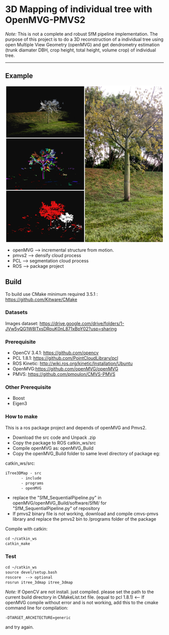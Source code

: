 # 3D Mapping of individual tree with OpenMVG-PMVS2

*Note:* This is not a complete and robust SfM pipeline implementation. The purpose of this project is to do a 3D reconstruction of a  individual tree using open Multiple View Geometry (openMVG) and get dendrometry estimation (trunk diamater DBH, crop height, total height, volume crop) of individual tree. 

----------------------
## Example

<img src="./example/tree.jpg" align="center" height="500" width="640"><br>

* openMVG --> incremental structure from motion.
* pmvs2 --> densify cloud process
* PCL --> segmentation cloud process
* ROS --> package project

## Build 

To build use CMake minimum required 3.5.1 : https://github.com/Kitware/CMake

### Datasets

Images dataset: https://drive.google.com/drive/folders/1-JVw5yQG1W8lTxsDRouK0nL871xBpY02?usp=sharing

### Prerequisite

- OpenCV 3.4.1: https://github.com/opencv
- PCL 1.8.1: https://github.com/PointCloudLibrary/pcl
- ROS Kinetic: http://wiki.ros.org/kinetic/Installation/Ubuntu
- OpenMVG:https://github.com/openMVG/openMVG
- PMVS: https://github.com/pmoulon/CMVS-PMVS

### Other Prerequisite

- Boost
- Eigen3

### How to make

This is a ros package project and depends of openMVG and Pmvs2.
* Download the src code and Unpack .zip
* Copy the package to ROS catkin_ws/src
* Compile openMVG as: openMVG_Build
* Copy the openMVG_Build folder to same level directory of package eg:

catkin_ws/src:
  	
	iTree3DMap - src 
		   - include
		   - programs
		   - openMVG
		   
* replace the "SfM_SequentialPipeline.py" in openMVG/openMVG_Build/software/SfM/ for "SfM_SequentialPipeline.py" of repository   
* If pmvs2 binary file is not working, download and compile cmvs-pmvs library and replace the pmvs2 bin to /programs folder of the package 

Compile with catkin:

    cd ~/catkin_ws
	catkin_make
 	 
### Test

	cd ~/catkin_ws
	source devel/setup.bash
	roscore  --> optional
	rosrun itree_3dmap itree_3dmap		

*Note:*
If OpenCV are not install. just compiled. please set the path to the current build directory in CMakeList.txt file.
(equal to pcl 1.8.1) <--
If openMVG compile without error and is not working, add this to the cmake command line for compilation:

	-DTARGET_ARCHITECTURE=generic

and try again.





